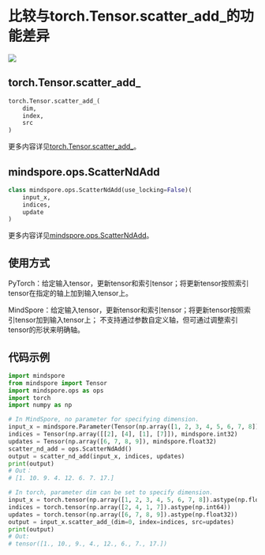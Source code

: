 # 比较与torch.Tensor.scatter_add_的功能差异

<a href="https://gitee.com/mindspore/docs/blob/r1.5/docs/mindspore/migration_guide/source_zh_cn/api_mapping/pytorch_diff/ScatterNdAdd.md" target="_blank"><img src="https://gitee.com/mindspore/docs/raw/r1.5/resource/_static/logo_source.png"></a>

## torch.Tensor.scatter_add_

```python
torch.Tensor.scatter_add_(
    dim,
    index,
    src
)
```

更多内容详见[torch.Tensor.scatter_add_](https://pytorch.org/docs/1.5.0/tensors.html#torch.Tensor.scatter_add_)。

## mindspore.ops.ScatterNdAdd

```python
class mindspore.ops.ScatterNdAdd(use_locking=False)(
    input_x,
    indices,
    update
)
```

更多内容详见[mindspore.ops.ScatterNdAdd](https://mindspore.cn/docs/api/zh-CN/r1.5/api_python/ops/mindspore.ops.ScatterNdAdd.html#mindspore.ops.ScatterNdAdd)。

## 使用方式

PyTorch：给定输入tensor，更新tensor和索引tensor；将更新tensor按照索引tensor在指定的轴上加到输入tensor上。

MindSpore：给定输入tensor，更新tensor和索引tensor；将更新tensor按照索引tensor加到输入tensor上；
不支持通过参数自定义轴，但可通过调整索引tensor的形状来明确轴。

## 代码示例

```python
import mindspore
from mindspore import Tensor
import mindspore.ops as ops
import torch
import numpy as np

# In MindSpore, no parameter for specifying dimension.
input_x = mindspore.Parameter(Tensor(np.array([1, 2, 3, 4, 5, 6, 7, 8]), mindspore.float32), name="x")
indices = Tensor(np.array([[2], [4], [1], [7]]), mindspore.int32)
updates = Tensor(np.array([6, 7, 8, 9]), mindspore.float32)
scatter_nd_add = ops.ScatterNdAdd()
output = scatter_nd_add(input_x, indices, updates)
print(output)
# Out：
# [1. 10. 9. 4. 12. 6. 7. 17.]

# In torch, parameter dim can be set to specify dimension.
input_x = torch.tensor(np.array([1, 2, 3, 4, 5, 6, 7, 8]).astype(np.float32))
indices = torch.tensor(np.array([2, 4, 1, 7]).astype(np.int64))
updates = torch.tensor(np.array([6, 7, 8, 9]).astype(np.float32))
output = input_x.scatter_add_(dim=0, index=indices, src=updates)
print(output)
# Out:
# tensor([1., 10., 9., 4., 12., 6., 7., 17.])
```
